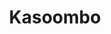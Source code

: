 ---
layout: post
title: Kasoombo
thumb: https://image.tmdb.org/t/p/w185/b6z0MWic4sD9CJiT2VfWB7Kea8l.jpg
director: [Vijaygiri Bava]
quality: [{"q":480p,500MB},{720p,1.2GB}]
size: [500MB, 1.2GB, 2.5GB]
language: [Gujarati]
release: 2024
type: Movie
writers: [Vijaygiri Bava, Vimalkumar Dhami, Raam Mori]
cast: [Dharmendra Gohil, Raunaq Kamdar, Shraddha Dangar]
categories: [Hindi,Netflix,Movie,1080p,720p,480p,Romance,Thriller,Crime,Mystrey]
---